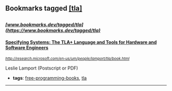 ## Bookmarks tagged [[tla]](https://www.bookmarks.dev?q=[tla])

_<sup><sup>[www.bookmarks.dev/tagged/tla](https://www.bookmarks.dev/tagged/tla)</sup></sup>_
---
#### [Specifying Systems: The TLA+ Language and Tools for Hardware and Software Engineers](http://research.microsoft.com/en-us/um/people/lamport/tla/book.html)
_<sup>http://research.microsoft.com/en-us/um/people/lamport/tla/book.html</sup>_

Leslie Lamport (Postscript or PDF)
* **tags**: [free-programming-books](../tagged/free-programming-books.md), [tla](../tagged/tla.md)
---

